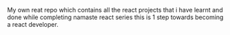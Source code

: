 My own reat repo which contains all the react projects that i have learnt and done while completing namaste react series
this is 1 step towards becoming a react developer.